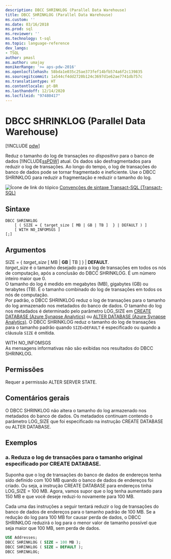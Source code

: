 ```yaml
---
description: DBCC SHRINKLOG (Parallel Data Warehouse)
title: DBCC SHRINKLOG (Parallel Data Warehouse)
ms.custom: ''
ms.date: 03/16/2018
ms.prod: sql
ms.reviewer: ''
ms.technology: t-sql
ms.topic: language-reference
dev_langs:
- TSQL
author: pmasl
ms.author: umajay
monikerRange: '>= aps-pdw-2016'
ms.openlocfilehash: 58bda1e035c25ae373fef14bfb574a6f2c139835
ms.sourcegitcommit: 1a544cf4dd2720b124c3697d1e62ae7741db757c
ms.translationtype: HT
ms.contentlocale: pt-BR
ms.lasthandoff: 12/14/2020
ms.locfileid: "97480417"
---
```

# <a name="dbcc-shrinklog-parallel-data-warehouse"></a>DBCC SHRINKLOG (Parallel Data Warehouse)

[!INCLUDE [pdw](../../includes/applies-to-version/pdw.md)]

Reduz o tamanho do log de transações *no dispositivo* para o banco de dados [!INCLUDE[ssPDW](../../includes/sspdw-md.md)] atual. Os dados são desfragmentados para reduzir o log de transações. Ao longo do tempo, o log de transações do banco de dados pode se tornar fragmentado e ineficiente. Use o DBCC SHRINKLOG para reduzir a fragmentação e reduzir o tamanho do log.
  
![Ícone de link do tópico](../../database-engine/configure-windows/media/topic-link.gif "Ícone de link do tópico") [Convenções de sintaxe Transact-SQL &#40;Transact-SQL&#41;](../../t-sql/language-elements/transact-sql-syntax-conventions-transact-sql.md)
  
## <a name="syntax"></a>Sintaxe  
  
```syntaxsql
DBCC SHRINKLOG   
    [ ( SIZE = { target_size [ MB | GB | TB ]  } | DEFAULT ) ]   
    [ WITH NO_INFOMSGS ]   
[;]  
```  

## <a name="arguments"></a>Argumentos

SIZE = { *target_size* [ MB \| **GB** \| TB ]  } \| **DEFAULT**.  
*target_size* é o tamanho desejado para o log de transações em todos os nós de computação, após a conclusão do DBCC SHRINKLOG. É um número inteiro maior que 0.  
O tamanho do log é medido em megabytes (MB), gigabytes (GB) ou terabytes (TB). É o tamanho combinado do log de transações em todos os nós de computação.  
Por padrão, o DBCC SHRINKLOG reduz o log de transações para o tamanho do log armazenado nos metadados do banco de dados. O tamanho do log nos metadados é determinado pelo parâmetro LOG_SIZE em [CREATE DATABASE &#40;Azure Synapse Analytics&#41;](../statements/create-database-transact-sql.md) ou [ALTER DATABASE &#40;Azure Synapse Analytics&#41;](../statements/alter-database-transact-sql.md). O DBCC SHRINKLOG reduz o tamanho do log de transações para o tamanho padrão quando `SIZE=DEFAULT` é especificado ou quando a cláusula `SIZE` é omitida.
  
WITH NO_INFOMSGS  
As mensagens informativas não são exibidas nos resultados do DBCC SHRINKLOG.  
  
## <a name="permissions"></a>Permissões

Requer a permissão ALTER SERVER STATE.

## <a name="general-remarks"></a>Comentários gerais

O DBCC SHRINKLOG não altera o tamanho do log armazenado nos metadados do banco de dados. Os metadados continuam contendo o parâmetro LOG_SIZE que foi especificado na instrução CREATE DATABASE ou ALTER DATABASE.
  
## <a name="examples"></a>Exemplos

### <a name="a-shrink-the-transaction-log-to-the-original-size-specified-by-create-database"></a>a. Reduza o log de transações para o tamanho original especificado por CREATE DATABASE.  
Suponha que o log de transações do banco de dados de endereços tenha sido definido com 100 MB quando o banco de dados de endereços foi criado. Ou seja, a instrução CREATE DATABASE para endereços tinha LOG_SIZE = 100 MB. Agora, vamos supor que o log tenha aumentado para 150 MB e que você deseje reduzi-lo novamente para 100 MB.
  
Cada uma das instruções a seguir tentará reduzir o log de transações do banco de dados de endereços para o tamanho padrão de 100 MB. Se a redução do log para 100 MB for causar perda de dados, o DBCC SHRINKLOG reduzirá o log para o menor valor de tamanho possível que seja maior que 100 MB, sem perda de dados.

```sql
USE Addresses;  
DBCC SHRINKLOG ( SIZE = 100 MB );  
DBCC SHRINKLOG ( SIZE = DEFAULT );  
DBCC SHRINKLOG;  
```